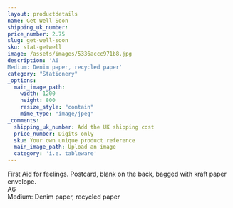 ```yaml
---
layout: productdetails
name: Get Well Soon
shipping_uk_number: 
price_number: 2.75
slug: get-well-soon
sku: stat-getwell
image: /assets/images/5336accc971b8.jpg
description: 'A6
Medium: Denim paper, recycled paper'
category: "Stationery"
_options:
  main_image_path:
    width: 1200
    height: 800
    resize_style: "contain"
    mime_type: "image/jpeg"
_comments:
  shipping_uk_number: Add the UK shipping cost
  price_number: Digits only
  sku: Your own unique product reference
  main_image_path: Upload an image
  category: 'i.e. tableware'
---
```

First Aid for feelings. Postcard, blank on the back, bagged with kraft paper envelope.   
A6  
Medium: Denim paper, recycled paper